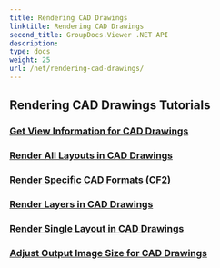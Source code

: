 ```yaml
---
title: Rendering CAD Drawings
linktitle: Rendering CAD Drawings
second_title: GroupDocs.Viewer .NET API
description: 
type: docs
weight: 25
url: /net/rendering-cad-drawings/
---
```


## Rendering CAD Drawings Tutorials
### [Get View Information for CAD Drawings](./get-view-info-cad-drawing/)
### [Render All Layouts in CAD Drawings](./render-all-layouts-cad/)
### [Render Specific CAD Formats (CF2)](./render-specific-cad-formats/)
### [Render Layers in CAD Drawings](./render-layers-cad/)
### [Render Single Layout in CAD Drawings](./render-single-layout-cad/)
### [Adjust Output Image Size for CAD Drawings](./adjust-output-image-size-cad/)